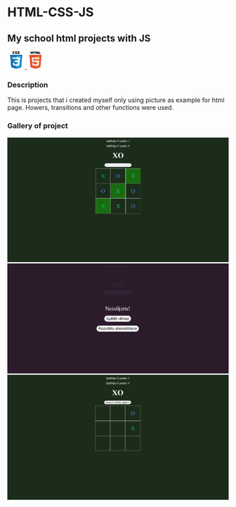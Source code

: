 # HTML-CSS-JS
## My school html projects with JS

<p>
  <a href="https://www.w3schools.com/css/" target="_blank" rel="noreferrer"> <img src="https://raw.githubusercontent.com/devicons/devicon/master/icons/css3/css3-original-wordmark.svg" alt="css3" width="40" height="40"/> </a>
  <a href="https://www.w3.org/html/" target="_blank" rel="noreferrer"> <img src="https://raw.githubusercontent.com/devicons/devicon/master/icons/html5/html5-original-wordmark.svg" alt="html5" width="40" height="40"/> </a>
</p>


### Description

This is projects that i created myself only using picture as example for html page. Howers, transitions and other functions were used.


### Gallery of project
<img src="gallery/gallery1.png">
<img src="gallery/gallery2.png">
<img src="gallery/gallery3.png">


